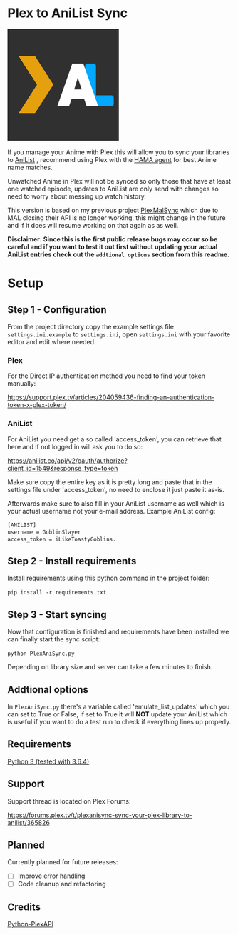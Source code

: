 # Plex to AniList Sync
![Logo](logo.png)

If you manage your Anime with Plex this will allow you to sync your libraries to [AniList](https://anilist.co)  , recommend using Plex with the [HAMA agent](https://github.com/ZeroQI/Hama.bundle) for best Anime name matches.

Unwatched Anime in Plex will not be synced so only those that have at least one watched episode, updates to AniList are only send with changes so need to worry about messing up watch history.


This version is based on my previous project  [PlexMalSync](https://github.com/RickDB/PlexMALSync) which due to MAL closing their API is no longer working, this might change in the future and if it does will resume working on that again as as well.


**Disclaimer: Since this is the first public release bugs may occur so be careful and if you want to test it out first without updating your actual AniList entries check out the ``addtional options`` section from this readme.**

# Setup

## Step 1 - Configuration

From the project directory copy the example settings file `settings.ini.example` to `settings.ini`, open `settings.ini` with your favorite editor and edit where needed.

### Plex
For the Direct IP authentication method you need to find your token manually:

https://support.plex.tv/articles/204059436-finding-an-authentication-token-x-plex-token/

### AniList
For AniList you need get a so called 'access_token', you can retrieve that here and if not logged in will ask you to do so:

https://anilist.co/api/v2/oauth/authorize?client_id=1549&response_type=token

Make sure copy the entire key as it is pretty long and paste that in the settings file under 'access_token', no need to enclose it just paste it as-is.

Afterwards make sure to also fill in your AniList username as well which is your actual username not your e-mail address.
Example AniList config:

```
[ANILIST]
username = GoblinSlayer
access_token = iLikeToastyGoblins.
```

## Step 2 - Install requirements

Install requirements using this python command in the project folder:

`pip install -r requirements.txt`

## Step 3 - Start syncing

Now that configuration is finished and requirements have been installed we can finally start the sync script:

`python PlexAniSync.py`

Depending on library size and server can take a few minutes to finish.

## Addtional options

In ``PlexAniSync.py`` there's a variable called 'emulate_list_updates' which you can set to True or False, if set to True it will **NOT** update your AniList which is useful if you want to do a test run to check if everything lines up properly.

## Requirements

[Python 3 (tested with 3.6.4)](https://www.python.org/)

## Support

Support thread is located on Plex Forums:

https://forums.plex.tv/t/plexanisync-sync-your-plex-library-to-anilist/365826

## Planned

Currently planned for future releases:

- [ ] Improve error handling
- [ ] Code cleanup and refactoring

## Credits

[Python-PlexAPI](https://github.com/pkkid/python-plexapi)